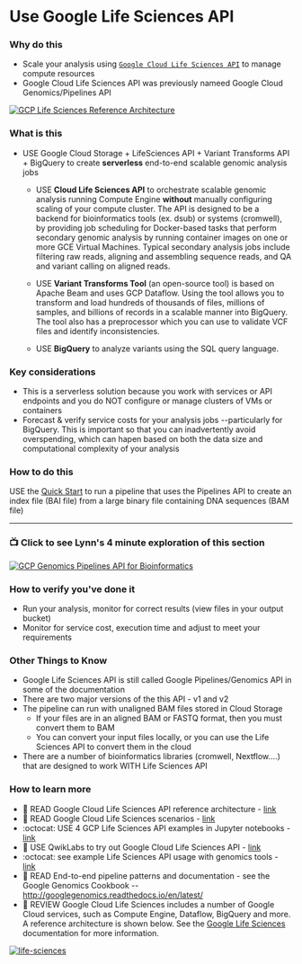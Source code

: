 # Use Google Life Sciences API


### Why do this
 - Scale your analysis using [`Google Cloud Life Sciences API`](https://cloud.google.com/life-sciences/) to manage compute resources
 - Google Cloud Life Sciences API was previously nameed Google Cloud Genomics/Pipelines API

 [![GCP Life Sciences Reference Architecture](/images/gcp-life-sciences-arch.png)]()

### What is this
 - USE Google Cloud Storage + LifeSciences API + Variant Transforms API + BigQuery to create **serverless** end-to-end scalable genomic analysis jobs

   - USE **Cloud Life Sciences API** to orchestrate scalable genomic analysis running Compute Engine **without** manually configuring scaling of your compute cluster. The API is designed to be a backend for bioinformatics tools (ex. dsub) or systems (cromwell), by providing job scheduling for Docker-based tasks that perform secondary genomic analysis by running container images on one or more GCE Virtual Machines. Typical secondary analysis jobs include filtering raw reads, aligning and assembling sequence reads, and QA and variant calling on aligned reads.

   - USE **Variant Transforms Tool** (an open-source tool) is based on Apache Beam and uses GCP Dataflow. Using the tool allows you to transform and load hundreds of thousands of files, millions of samples, and billions of records in a scalable manner into BigQuery. The tool also has a preprocessor which you can use to validate VCF files and identify inconsistencies.

   - USE **BigQuery** to analyze variants using the SQL query language.

### Key considerations
 - This is a serverless solution because you work with services or API endpoints and you do NOT configure or manage clusters of VMs or containers
 - Forecast & verify service costs for your analysis jobs --particularly for BigQuery. This is important so that you can inadvertently avoid overspending, which can hapen based on both the data size and computational complexity of your analysis

### How to do this
 USE the [Quick Start](https://cloud.google.com/life-sciences/docs/process-genomic-data) to run a pipeline that uses the Pipelines API to create an index file (BAI file) from a large binary file containing DNA sequences (BAM file)

 -----

### 📺 Click to see Lynn's 4 minute exploration of this section  
[![GCP Genomics Pipelines API for Bioinformatics](http://img.youtube.com/vi/B8RABR19n8Y/0.jpg)](http://www.youtube.com/watch?v=B8RABR19n8Y "GCP Genomics Pipelines API for Bioinformatics")

### How to verify you've done it
 - Run your analysis, monitor for correct results (view files in your output bucket)
 - Monitor for service cost, execution time and adjust to meet your requirements


### Other Things to Know
 - Google Life Sciences API is still called Google Pipelines/Genomics API in some of the documentation
 - There are two major versions of the this API - v1 and v2
 - The pipeline can run with unaligned BAM files stored in Cloud Storage
    - If your files are in an aligned BAM or FASTQ format, then you must convert them to BAM
    - You can convert your input files locally, or you can use the Life Sciences API to convert them in the cloud
 - There are a number of bioinformatics libraries (cromwell, Nextflow....) that are designed to work WITH Life Sciences API

### How to learn more
 - 📘 READ Google Cloud Life Sciences API reference architecture - [link](https://cloud.google.com/solutions/genomic-data-processing-reference-architecture)
 - 📘 READ Google Cloud Life Sciences scenarios - [link](https://cloud.google.com/genomics/docs/tutorials/)
 - :octocat: USE 4 GCP Life Sciences API examples in Jupyter notebooks - [link](https://github.com/googlegenomics/datalab-examples/tree/master/datalab/genomics)
 - 📘 USE QwikLabs to try out Google Cloud Life Sciences API - [link](https://www.qwiklabs.com/focuses/589?parent=catalog)
 - :octocat: see example Life Sciences API usage with genomics tools - [link](https://github.com/googlegenomics/pipelines-api-examples)
 - 📘 READ End-to-end pipeline patterns and documentation - see the Google Genomics Cookbook -- http://googlegenomics.readthedocs.io/en/latest/
 - 📘 REVIEW Google Cloud Life Sciences includes a number of Google Cloud services, such as Compute Engine, Dataflow, BigQuery and more.  A reference architecture is shown below.  See the [Google Life Sciences](https://cloud.google.com/life-sciences/) documentation for more information.

 [![life-sciences](/images/life-sciences.png)]()
